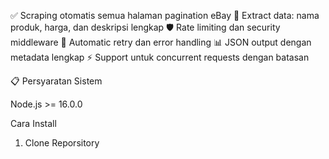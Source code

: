 ✅ Scraping otomatis semua halaman pagination eBay
📄 Extract data: nama produk, harga, dan deskripsi lengkap
🛡️ Rate limiting dan security middleware
🔄 Automatic retry dan error handling
📊 JSON output dengan metadata lengkap
⚡ Support untuk concurrent requests dengan batasan

📋 Persyaratan Sistem

Node.js >= 16.0.0

Cara Install

1. Clone Reporsitory
<!-- https://github.com/Fadhli170402/Scraping-Ebay.git -->
